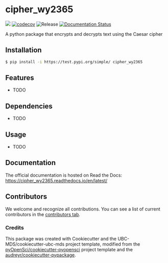 # cipher_wy2365 

![](https://github.com/weiranyu/cipher_wy2365/workflows/build/badge.svg) [![codecov](https://codecov.io/gh/weiranyu/cipher_wy2365/branch/main/graph/badge.svg)](https://codecov.io/gh/weiranyu/cipher_wy2365) ![Release](https://github.com/weiranyu/cipher_wy2365/workflows/Release/badge.svg) [![Documentation Status](https://readthedocs.org/projects/cipher_wy2365/badge/?version=latest)](https://cipher_yu_weiran.readthedocs.io/en/latest/?badge=latest)

A python package that encrypts and decrypts text using the Caesar cipher

## Installation

```bash
$ pip install -i https://test.pypi.org/simple/ cipher_wy2365
```

## Features

- TODO

## Dependencies

- TODO

## Usage

- TODO

## Documentation

The official documentation is hosted on Read the Docs: https://cipher_wy2365.readthedocs.io/en/latest/

## Contributors

We welcome and recognize all contributions. You can see a list of current contributors in the [contributors tab](https://github.com/weiranyu/cipher_wy2365/graphs/contributors).

### Credits

This package was created with Cookiecutter and the UBC-MDS/cookiecutter-ubc-mds project template, modified from the [pyOpenSci/cookiecutter-pyopensci](https://github.com/pyOpenSci/cookiecutter-pyopensci) project template and the [audreyr/cookiecutter-pypackage](https://github.com/audreyr/cookiecutter-pypackage).
